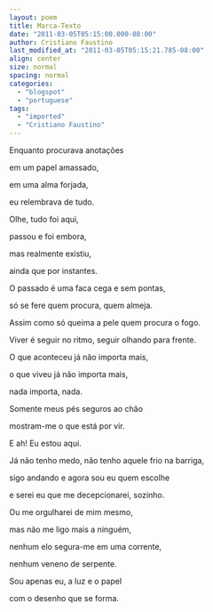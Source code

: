 ```yaml
---
layout: poem
title: Marca-Texto
date: "2011-03-05T05:15:00.000-08:00"
author: Cristiano Faustino
last_modified_at: "2011-03-05T05:15:21.785-08:00"
align: center
size: normal
spacing: normal
categories:
  - "blogspot"
  - "portuguese"
tags:
  - "imported"
  - "Cristiano Faustino"
---
```


Enquanto procurava anotações

em um papel amassado,

em uma alma forjada,

eu relembrava de tudo.

Olhe, tudo foi aqui,

passou e foi embora,

mas realmente existiu,

ainda que por instantes.

O passado é uma faca cega e sem pontas,

só se fere quem procura, quem almeja.

Assim como só queima a pele quem procura o fogo.

Viver é seguir no ritmo, seguir olhando para frente.

O que aconteceu já não importa mais,

o que viveu já não importa mais,

nada importa, nada.

Somente meus pés seguros ao chão

mostram-me o que está por vir.

E ah! Eu estou aqui.

Já não tenho medo, não tenho aquele frio na barriga,

sigo andando e agora sou eu quem escolhe

e serei eu que me decepcionarei, sozinho.

Ou me orgulharei de mim mesmo,

mas não me ligo mais a ninguém,

nenhum elo segura-me em uma corrente,

nenhum veneno de serpente.

Sou apenas eu, a luz e o papel

com o desenho que se forma.